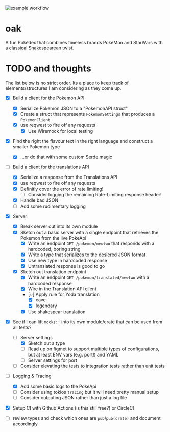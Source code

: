 ![example workflow](https://github.com/felipesere/oak/actions/workflows/actions.yml/badge.svg)

# oak
A fun Pokédex that combines timeless brands PokéMon and StarWars with a classical Shakespearean twist.


# TODO and thoughts
The list below is no strict order. Its a place to keep track of elements/structures I am considering
as they come up.

* [x] Build a client for the Pokemon API
  * [x] Serialize Pokemon JSON to a "PokemonAPI struct"
  * [x] Create a struct that represents `PokemonSettings` that produces a `PokemonClient`
  * [x] use reqwest to fire off any requests
    * [x] Use Wiremock for local testing

* [x] Find the right the flavour text in the right language and construct a smaller Pokemon type
  * [x] ...or do that with some custom Serde magic

* [ ] Build a client for the translations API
  * [x] Serialize a response from the Translations API
  * [x] use reqwest to fire off any requests
  * [x] Definitly cover the error of rate limiting!
     * [ ] Consider logging the remaining Rate-Limiting response header!
  * [x] Handle bad JSON
  * [ ] Add some rudimentary logging

* [x] Server
  * [x] Break server out into its own module
  * [x] Sketch out a basic server with a single endpoint that retrieves the Pokemon from the live PokeApi
      * [x] Write an endpoint `GET /pokemon/mewtwo` that responds with a hardcoded, boring string
      * [x] Write a type that serializes to the desiered JSON format
      * [x] Use new type in hardcoded response
      * [x] Untranslated response is good to go
   * [x] Sketch out translation endpoint
      * [x] Write an endpoint `GET /pokemon/translated/mewtwo` with a hardcoded response
      * [x] Wire in the Translation API client
      * [~] Apply rule for Yoda translation
          * [x] cave
          * [x] legendary
      * [x] Use shakespear translation

* [x] See if I can lift `mocks::` into its own module/crate that can be used from all tests?

  * [ ] Server settings
    * [x] Sketch out a type
    * [ ] Read up on figmet to support multiple types of configurations, but at least ENV vars (e.g. port!) and YAML
    * [ ] Server settings for port
  * [ ] Consider elevating the tests to integration tests rather than unit tests

* [ ] Logging & Tracing
    * [x] Add some basic logs to the PokeApi
    * [ ] Consider using tokios `tracing` but it will need pretty manual setup
    * [ ] Consider outputing JSON rather than just a log file

* [x] Setup CI with Github Actions (is this still free?) or CircleCI
* [ ] review types and check which ones are `pub`/`pub(crate)` and document accordingly
